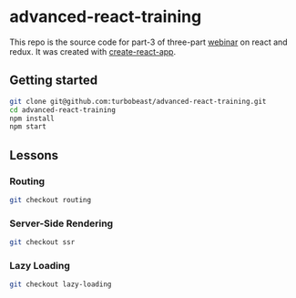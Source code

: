 # advanced-react-training

This repo is the source code for part-3 of three-part [webinar](http://info.rangle.io/react-online-training) on react and redux. It was created with [create-react-app](https://github.com/facebookincubator/create-react-app).

## Getting started

```bash
git clone git@github.com:turbobeast/advanced-react-training.git
cd advanced-react-training
npm install
npm start
```


## Lessons

### Routing

```bash
git checkout routing
```

### Server-Side Rendering

```bash
git checkout ssr
```

### Lazy Loading

```bash
git checkout lazy-loading
```